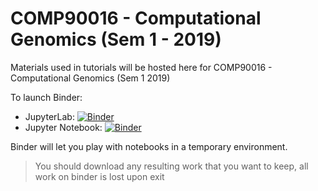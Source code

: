# COMP90016 - Computational Genomics (Sem 1 - 2019)

Materials used in tutorials will be hosted here for COMP90016 - Computational Genomics (Sem 1 2019)

To launch Binder:

* JupyterLab: [![Binder](https://mybinder.org/badge_logo.svg)](https://mybinder.org/v2/gh/bhuvad/comp90016_2019/master?urlpath=lab)
* Jupyter Notebook: [![Binder](https://mybinder.org/badge_logo.svg)](https://mybinder.org/v2/gh/bhuvad/comp90016_2019/master)

Binder will let you play with notebooks in a temporary environment. 

> You should download any resulting work that you want to keep, all work on binder is lost upon exit